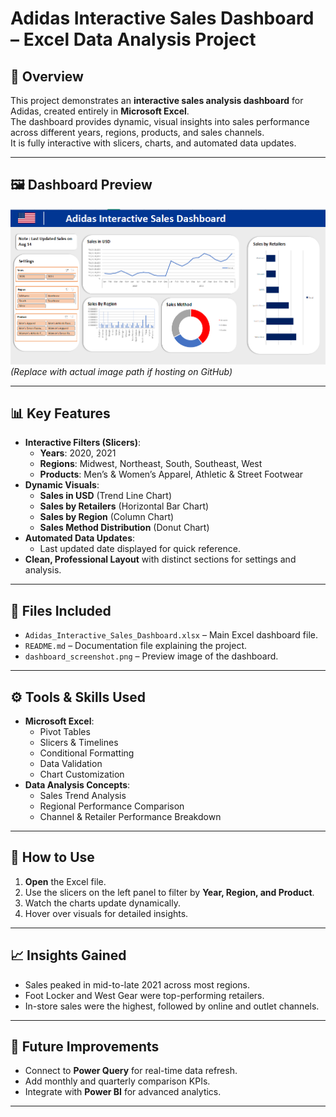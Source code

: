 # Adidas Interactive Sales Dashboard – Excel Data Analysis Project

## 📌 Overview
This project demonstrates an **interactive sales analysis dashboard** for Adidas, created entirely in **Microsoft Excel**.  
The dashboard provides dynamic, visual insights into sales performance across different years, regions, products, and sales channels.  
It is fully interactive with slicers, charts, and automated data updates.

---

## 🖼 Dashboard Preview
![Dashboard Preview](https://github.com/gagandeep1763/Adidas-Interactive-Sales-Dashboard-Excel-Data-Analysis-Project/blob/main/image%201.png?raw=true)
*(Replace with actual image path if hosting on GitHub)*

---

## 📊 Key Features
- **Interactive Filters (Slicers)**:
  - **Years**: 2020, 2021
  - **Regions**: Midwest, Northeast, South, Southeast, West
  - **Products**: Men’s & Women’s Apparel, Athletic & Street Footwear
- **Dynamic Visuals**:
  - **Sales in USD** (Trend Line Chart)
  - **Sales by Retailers** (Horizontal Bar Chart)
  - **Sales by Region** (Column Chart)
  - **Sales Method Distribution** (Donut Chart)
- **Automated Data Updates**:
  - Last updated date displayed for quick reference.
- **Clean, Professional Layout** with distinct sections for settings and analysis.

---

## 📂 Files Included
- `Adidas_Interactive_Sales_Dashboard.xlsx` – Main Excel dashboard file.
- `README.md` – Documentation file explaining the project.
- `dashboard_screenshot.png` – Preview image of the dashboard.

---

## ⚙ Tools & Skills Used
- **Microsoft Excel**:
  - Pivot Tables
  - Slicers & Timelines
  - Conditional Formatting
  - Data Validation
  - Chart Customization
- **Data Analysis Concepts**:
  - Sales Trend Analysis
  - Regional Performance Comparison
  - Channel & Retailer Performance Breakdown

---

## 🚀 How to Use
1. **Open** the Excel file.
2. Use the slicers on the left panel to filter by **Year, Region, and Product**.
3. Watch the charts update dynamically.
4. Hover over visuals for detailed insights.

---

## 📈 Insights Gained
- Sales peaked in mid-to-late 2021 across most regions.
- Foot Locker and West Gear were top-performing retailers.
- In-store sales were the highest, followed by online and outlet channels.

---

## 📌 Future Improvements
- Connect to **Power Query** for real-time data refresh.
- Add monthly and quarterly comparison KPIs.
- Integrate with **Power BI** for advanced analytics.

---
